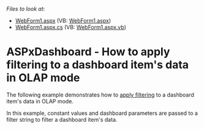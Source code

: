 <!-- default file list -->
*Files to look at*:

* [WebForm1.aspx](./CS/ASPxDashboard_OlapFiltering/WebForm1.aspx) (VB: [WebForm1.aspx](./VB/ASPxDashboard_OlapFiltering/WebForm1.aspx))
* [WebForm1.aspx.cs](./CS/ASPxDashboard_OlapFiltering/WebForm1.aspx.cs) (VB: [WebForm1.aspx.vb](./VB/ASPxDashboard_OlapFiltering/WebForm1.aspx.vb))
<!-- default file list end -->
# ASPxDashboard - How to apply filtering to a dashboard item's data in OLAP mode


<p>The following example demonstrates how to <a href="https://documentation.devexpress.com/#Dashboard/CustomDocument117032">apply filtering</a> to a dashboard item's data in OLAP mode.</p>
<p>In this example, constant values and dashboard parameters are passed to a filter string to filter a dashboard item's data.</p>

<br/>


